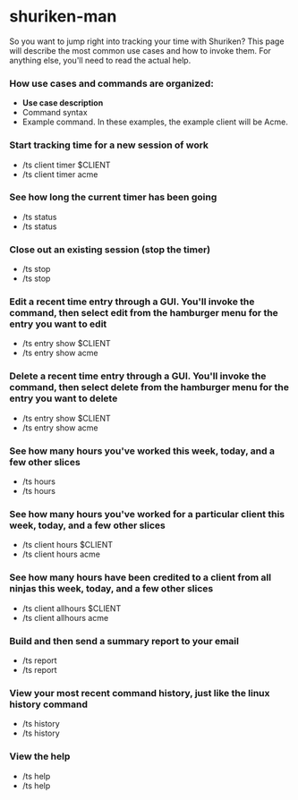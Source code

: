 # shuriken-man

So you want to jump right into tracking your time with Shuriken? This page will describe the most common use cases and how to invoke them. For anything else, you'll need to read the actual help.

### How use cases and commands are organized:
* __Use case description__
* Command syntax
* Example command. In these examples, the example client will be Acme.

### Start tracking time for a new session of work
* /ts client timer $CLIENT
* /ts client timer acme

### See how long the current timer has been going
* /ts status
* /ts status

### Close out an existing session (stop the timer)
* /ts stop
* /ts stop

### Edit a recent time entry through a GUI. You'll invoke the command, then select edit from the hamburger menu for the entry you want to edit
* /ts entry show $CLIENT
* /ts entry show acme

### Delete a recent time entry through a GUI. You'll invoke the command, then select delete from the hamburger menu for the entry you want to delete
* /ts entry show $CLIENT
* /ts entry show acme

### See how many hours you've worked this week, today, and a few other slices
* /ts hours
* /ts hours

### See how many hours you've worked for a particular client this week, today, and a few other slices
* /ts client hours $CLIENT
* /ts client hours acme

### See how many hours have been credited to a client from all ninjas this week, today, and a few other slices
* /ts client allhours $CLIENT
* /ts client allhours acme

### Build and then send a summary report to your email
* /ts report
* /ts report

### View your most recent command history, just like the linux history command
* /ts history
* /ts history

### View the help
* /ts help
* /ts help
